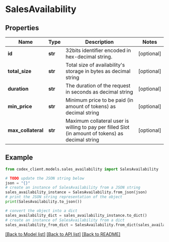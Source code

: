 # SalesAvailability


## Properties

Name | Type | Description | Notes
------------ | ------------- | ------------- | -------------
**id** | **str** | 32bits identifier encoded in hex-decimal string. | [optional] 
**total_size** | **str** | Total size of availability&#39;s storage in bytes as decimal string | [optional] 
**duration** | **str** | The duration of the request in seconds as decimal string | [optional] 
**min_price** | **str** | Minimum price to be paid (in amount of tokens) as decimal string | [optional] 
**max_collateral** | **str** | Maximum collateral user is willing to pay per filled Slot (in amount of tokens) as decimal string | [optional] 

## Example

```python
from codex_client.models.sales_availability import SalesAvailability

# TODO update the JSON string below
json = "{}"
# create an instance of SalesAvailability from a JSON string
sales_availability_instance = SalesAvailability.from_json(json)
# print the JSON string representation of the object
print(SalesAvailability.to_json())

# convert the object into a dict
sales_availability_dict = sales_availability_instance.to_dict()
# create an instance of SalesAvailability from a dict
sales_availability_from_dict = SalesAvailability.from_dict(sales_availability_dict)
```
[[Back to Model list]](../README.md#documentation-for-models) [[Back to API list]](../README.md#documentation-for-api-endpoints) [[Back to README]](../README.md)


